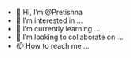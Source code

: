 - 👋 Hi, I’m @Pretishna
- 👀 I’m interested in ...
- 🌱 I’m currently learning ...
- 💞️ I’m looking to collaborate on ...
- 📫 How to reach me ...

<!---
Pretishna/Pretishna is a ✨ special ✨ repository because its `README.md` (this file) appears on your GitHub profile.
You can click the Preview link to take a look at your changes.
--->
